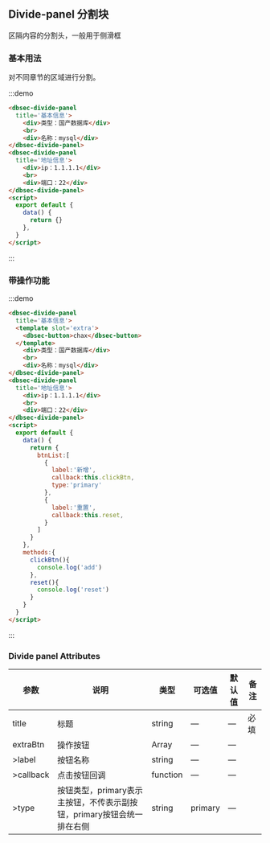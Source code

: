 ## Divide-panel 分割块

区隔内容的分割头，一般用于侧滑框

### 基本用法

对不同章节的区域进行分割。

:::demo
```html
<dbsec-divide-panel
  title='基本信息'>
    <div>类型：国产数据库</div>
    <br>
    <div>名称：mysql</div>
</dbsec-divide-panel>
<dbsec-divide-panel
  title='地址信息'>
    <div>ip：1.1.1.1</div>
    <br>
    <div>端口：22</div>
</dbsec-divide-panel>
<script>
  export default {
    data() {
      return {}
    },
  }
</script>
```
:::

### 带操作功能

:::demo
```html
<dbsec-divide-panel
  title='基本信息'>
  <template slot='extra'>
    <dbsec-button>chax</dbsec-button>
  </template>
    <div>类型：国产数据库</div>
    <br>
    <div>名称：mysql</div>
</dbsec-divide-panel>
<dbsec-divide-panel
  title='地址信息'>
    <div>ip：1.1.1.1</div>
    <br>
    <div>端口：22</div>
</dbsec-divide-panel>
<script>
  export default {
    data() {
      return {
        btnList:[
          {
            label:'新增',
            callback:this.clickBtn,
            type:'primary'
          },
          {
            label:'重置',
            callback:this.reset,
          }
        ]
      }
    },
    methods:{
      clickBtn(){
        console.log('add')
      },
      reset(){
        console.log('reset')
      }
    }
  }
</script>
```
:::


### Divide panel Attributes

| 参数      | 说明          | 类型      | 可选值                           | 默认值  | 备注 |
|---------- |-------------- |---------- |--------------------------------  |-------- |------|
| title   | 标题 | string      |                  —                |  — |必填
| extraBtn   | 操作按钮 | Array      |                  —                |  — |
| >label   | 按钮名称 | string      |                  —                |  — |
| >callback   | 点击按钮回调 | function      |                  —                |  — |
| >type   | 按钮类型，primary表示主按钮，不传表示副按钮，primary按钮会统一排在右侧 | string      |                primary               |  — |




